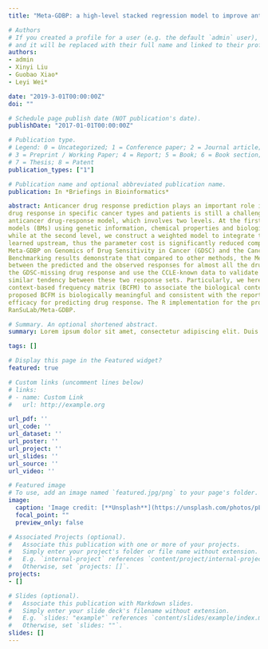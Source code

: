 ```yaml
---
title: "Meta-GDBP: a high-level stacked regression model to improve anticancer drug response prediction"

# Authors
# If you created a profile for a user (e.g. the default `admin` user), write the username (folder name) here 
# and it will be replaced with their full name and linked to their profile.
authors:
- admin
- Xinyi Liu
- Guobao Xiao*
- Leyi Wei*

date: "2019-3-01T00:00:00Z"
doi: ""

# Schedule page publish date (NOT publication's date).
publishDate: "2017-01-01T00:00:00Z"

# Publication type.
# Legend: 0 = Uncategorized; 1 = Conference paper; 2 = Journal article;
# 3 = Preprint / Working Paper; 4 = Report; 5 = Book; 6 = Book section;
# 7 = Thesis; 8 = Patent
publication_types: ["1"]

# Publication name and optional abbreviated publication name.
publication: In *Briefings in Bioinformatics*

abstract: Anticancer drug response prediction plays an important role in personalized medicine. In particular, precisely predicting
drug response in specific cancer types and patients is still a challenge problem. Here we propose Meta-GDBP, a novel
anticancer drug-response model, which involves two levels. At the first level of Meta-GDBP, we build four optimized base
models (BMs) using genetic information, chemical properties and biological context with an ensemble optimization strategy,
while at the second level, we construct a weighted model to integrate the four BMs. Notably, the weights of the models are
learned upstream, thus the parameter cost is significantly reduced compared to previous methods.We evaluate the
Meta-GDBP on Genomics of Drug Sensitivity in Cancer (GDSC) and the Cancer Cell Line Encyclopedia (CCLE) data sets.
Benchmarking results demonstrate that compared to other methods, the Meta-GDBP achieves a much higher correlation
between the predicted and the observed responses for almost all the drugs. Moreover, we apply the Meta-GDBP to predict
the GDSC-missing drug response and use the CCLE-known data to validate the performance. The results show quite a
similar tendency between these two response sets. Particularly, we here for the first time introduce a biological
context-based frequency matrix (BCFM) to associate the biological context with the drug response. It is encouraging that the
proposed BCFM is biologically meaningful and consistent with the reported biological mechanism, further demonstrating its
efficacy for predicting drug response. The R implementation for the proposed Meta-GDBP is available at https://github.com/
RanSuLab/Meta-GDBP.

# Summary. An optional shortened abstract.
summary: Lorem ipsum dolor sit amet, consectetur adipiscing elit. Duis posuere tellus ac convallis placerat. Proin tincidunt magna sed ex sollicitudin condimentum.

tags: []

# Display this page in the Featured widget?
featured: true

# Custom links (uncomment lines below)
# links:
# - name: Custom Link
#   url: http://example.org

url_pdf: ''
url_code: ''
url_dataset: ''
url_poster: ''
url_project: ''
url_slides: ''
url_source: ''
url_video: ''

# Featured image
# To use, add an image named `featured.jpg/png` to your page's folder. 
image:
  caption: 'Image credit: [**Unsplash**](https://unsplash.com/photos/pLCdAaMFLTE)'
  focal_point: ""
  preview_only: false

# Associated Projects (optional).
#   Associate this publication with one or more of your projects.
#   Simply enter your project's folder or file name without extension.
#   E.g. `internal-project` references `content/project/internal-project/index.md`.
#   Otherwise, set `projects: []`.
projects:
- []

# Slides (optional).
#   Associate this publication with Markdown slides.
#   Simply enter your slide deck's filename without extension.
#   E.g. `slides: "example"` references `content/slides/example/index.md`.
#   Otherwise, set `slides: ""`.
slides: []
---
```


